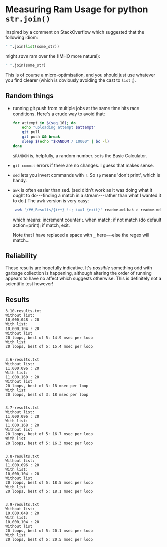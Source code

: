 # Measuring Ram Usage for python `str.join()`

Inspired by a comment on StackOverflow which suggested that the following idiom:

```python
" ".join(list(some_str))
```

might *save* ram over the (IMHO more natural):

```python
" ".join(some_str)
```

This is of course a micro-optimisation, and you should just use whatever you
find clearer (which is obviously avoiding the cast to `list` ;).

## Random things

- running git push from multiple jobs at the same time hits race
  conditions. Here's a crude way to avoid that:

  ```bash
  for attempt in $(seq 10); do
      echo "uploading attempt $attempt"
      git pull
      git push && break
      sleep $(echo "$RANDOM / 10000" | bc -l)
  done
  ```

  `$RANDOM` is, helpfully, a random number.  `bc` is the Basic Calculator.

- `git commit` errors if there are no changes.  I guess that makes sense.

- `sed` lets you invert commands with `!`. So `!p` means 'don't print', which is
  handy.
  
- `awk` is often easier than sed.  (sed didn't work as it was doing what it
  ought to do---finding a match in a stream---rather than what I wanted it to
  do.)  The awk version is very easy:
  
  ```bash
   awk '/##_Results/{i++} !i; i==1 {exit}' readme.md.bak > readme.md
   ```
   which means: increment counter `i` when match; if not match (do default action=print); if match, exit.
   
   Note that I have replaced a space with `_` here---else the regex will match...
 
 
## Reliability

These results are hopefully indicative.  It's *possible* something odd with
garbage collection is happening, although altering the order of running appears
to have no affect which suggests otherwise.  This is definitely not a scientific
test however!

## Results
```
3.10-results.txt
Without list:
10,000,048 : 20
With list:
10,000,104 : 20
Without list
20 loops, best of 5: 14.9 msec per loop
With list
20 loops, best of 5: 15.4 msec per loop


3.6-results.txt
Without list:
11,000,096 : 20
With list:
11,000,160 : 20
Without list
20 loops, best of 3: 18 msec per loop
With list
20 loops, best of 3: 18 msec per loop


3.7-results.txt
Without list:
11,000,096 : 20
With list:
11,000,168 : 20
Without list
20 loops, best of 5: 16.7 msec per loop
With list
20 loops, best of 5: 16.3 msec per loop


3.8-results.txt
Without list:
11,000,096 : 20
With list:
10,000,104 : 20
Without list
20 loops, best of 5: 18.5 msec per loop
With list
20 loops, best of 5: 18.1 msec per loop


3.9-results.txt
Without list:
10,000,048 : 20
With list:
10,000,104 : 20
Without list
20 loops, best of 5: 20.1 msec per loop
With list
20 loops, best of 5: 20.5 msec per loop


```
